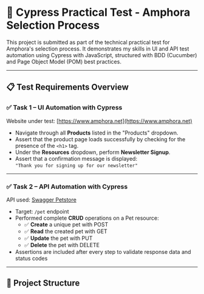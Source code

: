 # 🧪 Cypress Practical Test - Amphora Selection Process

This project is submitted as part of the technical practical test for Amphora's selection process. It demonstrates my skills in UI and API test automation using Cypress with JavaScript, structured with BDD (Cucumber) and Page Object Model (POM) best practices.

---

## 📋 Test Requirements Overview

### ✅ Task 1 – UI Automation with Cypress

Website under test: [https://www.amphora.net](https://www.amphora.net)

- Navigate through all **Products** listed in the "Products" dropdown.
- Assert that the product page loads successfully by checking for the presence of the `<h1>` tag.
- Under the **Resources** dropdown, perform **Newsletter Signup**.
- Assert that a confirmation message is displayed:  
  `"Thank you for signing up for our newsletter"`

---

### ✅ Task 2 – API Automation with Cypress

API used: [Swagger Petstore](https://petstore.swagger.io/#/)

- Target: `/pet` endpoint
- Performed complete **CRUD** operations on a Pet resource:
  - ✅ **Create** a unique pet with POST
  - ✅ **Read** the created pet with GET
  - ✅ **Update** the pet with PUT
  - ✅ **Delete** the pet with DELETE
- Assertions are included after every step to validate response data and status codes

---

## 📁 Project Structure
